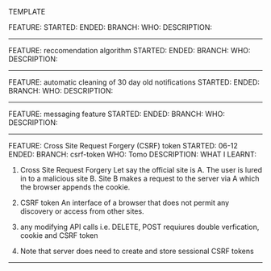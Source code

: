 TEMPLATE

FEATURE: 
STARTED:
ENDED: 
BRANCH:
WHO:
DESCRIPTION:
__________________________________________________________________

FEATURE: reccomendation algorithm 
STARTED:
ENDED: 
BRANCH:
WHO:
DESCRIPTION:
__________________________________________________________________

FEATURE: automatic cleaning of 30 day old notifications
STARTED:
ENDED: 
BRANCH:
WHO:
DESCRIPTION:
__________________________________________________________________

FEATURE: messaging feature
STARTED:
ENDED: 
BRANCH:
WHO:
DESCRIPTION:
__________________________________________________________________

FEATURE: Cross Site Request Forgery (CSRF) token
STARTED: 06-12
ENDED: 
BRANCH: csrf-token
WHO: Tomo
DESCRIPTION:
WHAT I LEARNT:
1. Cross Site Request Forgery
Let say the official site is A. The user is lured in to a malicious site B.
Site B makes a request to the server via A which the browser appends the cookie.

2. CSRF token 
An interface of a browser that does not permit any discovery or access from other sites. 

3. any modifying API calls i.e. DELETE, POST requiures double verfication,
cookie and CSRF token

4. Note that server does need to create and store sessional CSRF tokens
__________________________________________________________________

